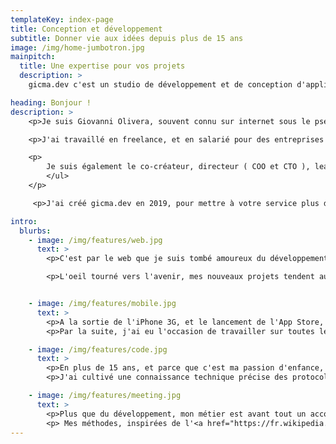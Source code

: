 ```yaml
---
templateKey: index-page
title: Conception et développement
subtitle: Donner vie aux idées depuis plus de 15 ans
image: /img/home-jumbotron.jpg
mainpitch:
  title: Une expertise pour vos projets
  description: >
    gicma.dev c'est un studio de développement et de conception d'applications web, métier, desktop, ou mobile.

heading: Bonjour !
description: >
    <p>Je suis Giovanni Olivera, souvent connu sur internet sous le pseudonyme Pof Magicfingers. Je me suis passionné de développement informatique depuis l'enfance  en découvrant le HTML, et c'est aujourd'hui devenu mon métier que je pratique professionnellement depuis plus de 10 ans.</p>

    <p>J'ai travaillé en freelance, et en salarié pour des entreprises telles que Econocom, la SNCF, Axa, l'Oréal, ainsi que de nombreuses PME.</p>

    <p>
        Je suis également le co-créateur, directeur ( COO et CTO ), lead developer, homme à tout faire de <a href="https://podcloud.fr/" target="blank" rel="noopener noreferrer">podCloud</a>, la première plateforme française de podcasts ( 50k utilisateurs / mois, 11k podcasts référencés, 2.7k+ créés sur la plateforme, 1.8k+ créateur·trice·s, 1M+ requêtes / mois sur leurs flux RSS )
        </ul>
    </p>

     <p>J'ai créé gicma.dev en 2019, pour mettre à votre service plus de 15 ans d'expérience de développeur Full Stack (DevOps). Le studio vous accompagne dans vos projets, de la conception à la réalisation.</p>

intro:
  blurbs:
    - image: /img/features/web.jpg
      text: >
        <p>C'est par le web que je suis tombé amoureux du développement informatique. Dès 2005 avec des sites maisons et apps métier en PHP 3 à l'époque, jusqu'à aujourd'hui avec Phoenix en Elixir, Ruby on Rails, ou en PHP 7 avec des framework tels que CakePHP ou Magento pour le e-commerce.</p>

        <p>L'oeil tourné vers l'avenir, mes nouveaux projets tendent au maximum vers React (Javascript), PWA (HTML5 et CSS3), Responsive Design pour tirer parti au mieux des nouvelles technologies orientées WebApp.</p>


    - image: /img/features/mobile.jpg
      text: >
        <p>A la sortie de l'iPhone 3G, et le lancement de l'App Store, Je me suis lancé dans le développement freelance d'applications iOS, avec mes propres créations mais aussi des commandes de clients.</p>
        <p>Par la suite, j'ai eu l'occasion de travailler sur toutes les plateformes et formats : Windows Mobile et Windows Phone (oui, oui), mais surtout iOS et Android, tant sur des applis web que native et tant sur des format téléphone qu'au format tablette.</p>

    - image: /img/features/code.jpg
      text: >
        <p>En plus de 15 ans, et parce que c'est ma passion d'enfance, j'ai pu acquérir une expérience notable dans un bon nombre de langages informatique (C/C++, PHP, Ruby, C#, Javascript, HTML/CSS, Elixir, <a href="https://pof.pm/cv" target="_blank" rel="noopener noreferrer">etc</a>).</p>
        <p>J'ai cultivé une connaissance technique précise des protocoles du Web, des serveurs (Linux), et une très bonne expérience des rouages internes des systèmes d'exploitations.</p>

    - image: /img/features/meeting.jpg
      text: >
        <p>Plus que du développement, mon métier est avant tout un accompagnement afin de trouver les solutions concrètes les plus efficaces pour réaliser vos projets et régler vos problématiques métiers.</p>
        <p> Mes méthodes, inspirées de l'<a href="https://fr.wikipedia.org/wiki/M%C3%A9thode_agile" target="_blank" rel="noopener noreferrer">Agile</a>, se concentrent sur la réalisation rapide de vos projets à travers des paliers de développements définis (itérations) et une constante adaptation aux changements, ou aux nouveaux besoins et aux imprévus inhérents à tous les projets.</p>
---
```

